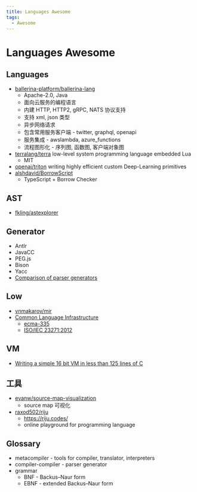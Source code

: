 ```yaml
---
title: Languages Awesome
tags:
  - Awesome
---
```


# Languages Awesome

## Languages

- [ballerina-platform/ballerina-lang](https://github.com/ballerina-platform/ballerina-lang)
  - Apache-2.0, Java
  - 面向云服务的编程语言
  - 内建 HTTP, HTTP2, gRPC, NATS 协议支持
  - 支持 xml, json 类型
  - 异步网络请求
  - 包含常用服务客户端 - twitter, graphql, openapi
  - 服务集成 - awslambda, azure_functions
  - 流程图形化 - 序列图, 函数图, 客户端对象图
- [terralang/terra](https://github.com/terralang/terra)
  low-level system programming language embedded Lua
  - MIT
- [openai/triton](https://github.com/openai/triton)
  writing highly efficient custom Deep-Learning primitives
- [alshdavid/BorrowScript](https://github.com/alshdavid/BorrowScript)
  - TypeScript + Borrow Checker

## AST

- [fkling/astexplorer](https://github.com/fkling/astexplorer)

## Generator

- Antlr
- JavaCC
- PEG.js
- Bison
- Yacc
- [Comparison of parser generators](https://en.wikipedia.org/wiki/Comparison_of_parser_generators)

## Low

- [vnmakarov/mir](https://github.com/vnmakarov/mir)
- [Common Language Infrastructure](https://en.wikipedia.org/wiki/Common_Language_Infrastructure)
  - [ecma-335](https://www.ecma-international.org/publications-and-standards/standards/ecma-335/)
  - [ISO/IEC 23271:2012](https://www.iso.org/standard/58046.html)

## VM

- [Writing a simple 16 bit VM in less than 125 lines of C](https://www.andreinc.net/2021/12/01/writing-a-simple-vm-in-less-than-125-lines-of-c)

## 工具

- [evanw/source-map-visualization](https://github.com/evanw/source-map-visualization)
  - source map 可视化
- [raxod502/riju](https://github.com/raxod502/riju)
  - https://riju.codes/
  - online playground for programming language

## Glossary

- metacompiler - tools for compiler, translator, interpreters
- compiler-compiler - parser generator
- grammar
  - BNF - Backus–Naur form
  - EBNF - extended Backus–Naur form
